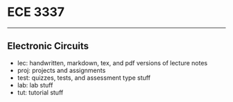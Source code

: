 
# ECE 3337
----
Electronic Circuits
---
- lec: handwritten, markdown, tex, and pdf versions of lecture notes
- proj: projects and assignments
- test: quizzes, tests, and assessment type stuff
- lab: lab stuff
- tut: tutorial stuff
